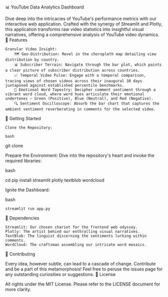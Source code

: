 📊 YouTube Data Analytics Dashboard

Dive deep into the intricacies of YouTube's performance metrics with our interactive web application. Crafted with the synergy of Streamlit and Plotly, this application transforms raw video statistics into insightful visual narratives, offering a comprehensive analysis of YouTube video dynamics.
🌟 Features

    Granular Video Insight:
        🗺️ Geo-Distribution: Revel in the choropleth map detailing view distribution by country.
        📊 Subscriber Terrain: Navigate through the bar plot, which paints a clear picture of subscriber distribution across countries.
        📈 Temporal Video Pulse: Engage with a temporal comparison, tracing views of chosen videos across their inaugural 30 days juxtaposed against established percentile benchmarks.
        🎨 Emotional Word Tapestry: Decipher comment sentiment through a vibrant word cloud, where word hues articulate their emotional undertones — Green (Positive), Blue (Neutral), and Red (Negative).
        🔍 Sentiment Oscilloscope: Absorb the bar chart that captures the ambient sentiment reverberating in comments for the selected video.

🚀 Getting Started

    Clone the Repository:

    bash

git clone <repository-link>

Prepare the Environment:
Dive into the repository's heart and invoke the required libraries:

bash

cd <repository-name>
pip install streamlit plotly textblob wordcloud

Ignite the Dashboard:

bash

    streamlit run app.py

🧰 Dependencies

    Streamlit: Our chosen chariot for the frontend web odyssey.
    Plotly: The artist behind our enthralling visual narratives.
    TextBlob: The linguist discerning the sentiments lurking within comments.
    WordCloud: The craftsman assembling our intricate word mosaics.

🤝 Contributing

Every idea, however subtle, can lead to a cascade of change. Contribute and be a part of this metamorphosis! Feel free to peruse the issues page for any outstanding curiosities or suggestions.
📜 License

All rights under the MIT License. Please refer to the LICENSE document for more clarity.
